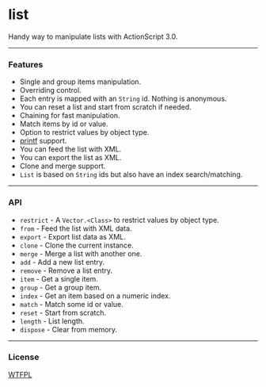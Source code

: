 [license]: http://github.com/rafaelrinaldi/list/blob/master/license.txt
[printf]: http://github.com/arthur-debert/printf-as3

# list
Handy way to manipulate lists with ActionScript 3.0.

---
### Features
- Single and group items manipulation.
- Overriding control.
- Each entry is mapped with an `String` id. Nothing is anonymous.
- You can reset a list and start from scratch if needed.
- Chaining for fast manipulation.
- Match items by id or value.
- Option to restrict values by object type.
- [printf][printf] support.
- You can feed the list with XML.
- You can export the list as XML.
- Clone and merge support.
- `List` is based on `String` ids but also have an index search/matching.

---
### API
- `restrict` - A `Vector.<Class>` to restrict values by object type.
- `from` - Feed the list with XML data.
- `export` - Export list data as XML.
- `clone` - Clone the current instance.
- `merge` - Merge a list with another one.
- `add` - Add a new list entry.
- `remove` - Remove a list entry.
- `item` - Get a single item.
- `group` - Get a group item.
- `index` - Get an item based on a numeric index.
- `match` - Match some id or value.
- `reset` - Start from scratch.
- `length` - List length.
- `dispose` - Clear from memory.

---
### License
[WTFPL][license]